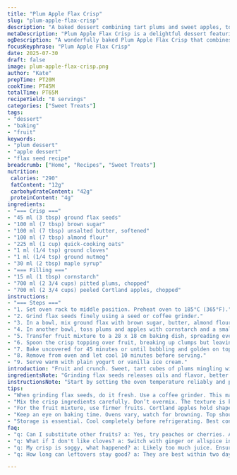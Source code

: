 ```yaml
---
title: "Plum Apple Flax Crisp"
slug: "plum-apple-flax-crisp"
description: "A baked dessert combining tart plums and sweet apples, topped with a crunchy flax seed and oat crumble. Uses ground flax seeds instead of whole, with maple syrup replacing some sugar. Cinnamon switched for cloves, and almond flour in place of regular flour. Preparation includes mixing fruit with starch and sweetener, then layering with the crisp before baking. Oven heated to 185°C for about 45 minutes until golden and bubbling. Served warm, perfect with plain yogurt or vanilla ice cream. Recipe adjusted quantities to reduce sugar and fat slightly, with a slight change in baking time."
metaDescription: "Plum Apple Flax Crisp is a delightful dessert featuring tart plums and sweet apples with a crunchy flax and oat topping"
ogDescription: "A wonderfully baked Plum Apple Flax Crisp that combines sweet apples, tart plums, and a nutty crumble topping"
focusKeyphrase: "Plum Apple Flax Crisp"
date: 2025-07-30
draft: false
image: plum-apple-flax-crisp.png
author: "Kate"
prepTime: PT20M
cookTime: PT45M
totalTime: PT65M
recipeYield: "8 servings"
categories: ["Sweet Treats"]
tags:
- "dessert"
- "baking"
- "fruit"
keywords:
- "plum dessert"
- "apple dessert"
- "flax seed recipe"
breadcrumb: ["Home", "Recipes", "Sweet Treats"]
nutrition: 
 calories: "290"
 fatContent: "12g"
 carbohydrateContent: "42g"
 proteinContent: "4g"
ingredients:
- "=== Crisp ==="
- "45 ml (3 tbsp) ground flax seeds"
- "100 ml (7 tbsp) brown sugar"
- "100 ml (7 tbsp) unsalted butter, softened"
- "100 ml (7 tbsp) almond flour"
- "225 ml (1 cup) quick-cooking oats"
- "1 ml (1/4 tsp) ground cloves"
- "1 ml (1/4 tsp) ground nutmeg"
- "30 ml (2 tbsp) maple syrup"
- "=== Filling ==="
- "15 ml (1 tbsp) cornstarch"
- "700 ml (2 3/4 cups) pitted plums, chopped"
- "700 ml (2 3/4 cups) peeled Cortland apples, chopped"
instructions:
- "=== Steps ==="
- "1. Set oven rack to middle position. Preheat oven to 185°C (365°F)."
- "2. Grind flax seeds finely using a seed or coffee grinder."
- "3. In a bowl, mix ground flax with brown sugar, butter, almond flour, oats, ground cloves, nutmeg, and maple syrup until crumbly but combined. Set aside."
- "4. In another bowl, toss plums and apples with cornstarch and a small pinch of sugar if desired."
- "5. Transfer fruit mixture to a 28 x 18 cm baking dish, spreading evenly."
- "6. Spoon the crisp topping over fruit, breaking up clumps but leaving uneven."
- "7. Bake uncovered for 45 minutes or until bubbling and golden on top."
- "8. Remove from oven and let cool 10 minutes before serving."
- "9. Serve warm with plain yogurt or vanilla ice cream."
introduction: "Fruit and crunch. Sweet, tart cubes of plums mingling with apples, stripped bare of skins. Flax seeds ground fine, lending texture and a nutty undertone, not the usual whole crunch. Maple syrup drizzled for depth, swapping some sugar weight. Spices swapped from cinnamon to cloves for a warmer tone, half-nutmeg staying. Oats and almond flour make the crispy top, less dense than plain flour. Baked just long enough to bubble and brown, no soggy middles here. Served warmed, cold dollop of yogurt or ice cream optional but welcome. A riff on a classic crunch, tweaked and timed just right. Prepare and forget, smell draws you back. Rustic. Simple. Comfort by the slice."
ingredientsNote: "Grinding flax seeds releases oils and flavor, better than tossing whole. Using almond flour reduces gluten, making the crisp lighter and adding subtle nuttiness. Maple syrup lowers the refined sugar load and adds moisture, replace part of the sugar with it but keep some for caramelization. Cloves add a spicy warmth that shifts from cinnamon's familiar sweetness. Quick oats bind well but keep top crunchy. Fruits should be firm; Cortland apples work well for holding shape, plums sweet-tart and juicy. Cornstarch thickens the filling, helps avoid runny fruit juice. Balance between dry and wet crucial for topping not to go mushy."
instructionsNote: "Start by setting the oven temperature reliably and positioning the rack centrally to ensure even baking. Grinding flax seeds fresh just before mixing preserves oils and aroma. Combine crisp ingredients until crumbly; avoid over-mixing, keep some texture. Fruit cut into uniform cubes for even cooking. Toss with cornstarch thoroughly to prevent clumping. Spoon fruit first, ensuring even layer then distribute crisp topping unevenly to create textured finish post-baking. Baking time is approximate; watch for bubbling juices and golden brown top. Let rest slightly to firm up before serving; warm, not hot. Complement with cold yogurt or ice cream to balance warm spices and tartness. Storage: cool completely and refrigerate, crisp best within two days."
tips:
- "When grinding flax seeds, do it fresh. Use a coffee grinder. This maximizes flavor and nutrition. Whole seeds lose oils. Grind to fine powder. Use immediately for best results. Keep a small batch in the fridge for freshness. Only grind what you need if possible."
- "Mix the crisp ingredients carefully. Don’t overmix. The texture is key. Want it crumbly, not paste-like. Clumpy bits are good. They create crunchy tops while baking. Use softened butter to blend well. This is to ensure a good texture in the final bake."
- "For the fruit mixture, use firmer fruits. Cortland apples hold shape. Important for baking. Toss with cornstarch. This thickens the juices. Helps avoid a soggy mixture. Do it until well coated. Use a big bowl to mix. Space prevents clumping. Spread evenly in the dish."
- "Keep an eye on baking time. Ovens vary, watch for browning. Top should be golden brown. Juices must be bubbling. Let it rest after baking. Cooling helps set filling. Optimal to serve warm, but not hot. Pairs well with yogurt or ice cream."
- "Storage is essential. Cool completely before refrigerating. Best consumed within two days. Crisp loses texture after this. Reheat in oven for 10 minutes. Restore some crunchiness. If rewarming in a microwave, drizzle a little water on top."
faq:
- "q: Can I substitute other fruits? a: Yes, try peaches or cherries. Adjust sugar level too. Fruits can shift flavors."
- "q: What if I don't like cloves? a: Switch with ginger or allspice instead. Each adds unique flavor but might change the profile."
- "q: My crisp is soggy, what happened? a: Likely too much juice. Ensure all fruit well coated. Use enough cornstarch to thicken. Or underbaked, watch baking closely."
- "q: How long can leftovers stay good? a: They are best within two days in fridge. Cool fully first. Can reheat but keep an eye for texture loss."

---
```

